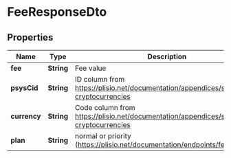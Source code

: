 # FeeResponseDto

## Properties
Name | Type | Description | Notes
------------ | ------------- | ------------- | -------------
**fee** | **String** | Fee value |  [optional]
**psysCid** | **String** | ID column from https://plisio.net/documentation/appendices/supported-cryptocurrencies |  [optional]
**currency** | **String** | Code column from https://plisio.net/documentation/appendices/supported-cryptocurrencies |  [optional]
**plan** | **String** | normal or priority (https://plisio.net/documentation/endpoints/fee-plans) |  [optional]
